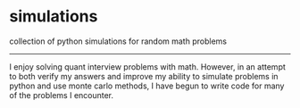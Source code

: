 # simulations
collection of python simulations for random math problems

- - - -

I enjoy solving quant interview problems with math.  However, in an attempt to both verify my answers and improve my ability to simulate problems in python and use monte carlo methods, I have begun to write code for many of the problems I encounter.